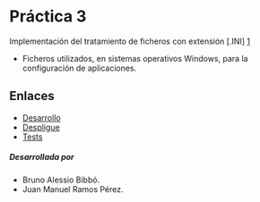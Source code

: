 Práctica 3
=========

Implementación del tratamiento de ficheros con extensión [.INI] [1]

  - Ficheros utilizados, en sistemas operativos Windows, para la configuración de aplicaciones.
 


Enlaces
--------------

- [Desarrollo][2]
- [Despligue][3]
- [Tests][4]
 


##### Desarrollada por

* Bruno Alessio Bibbó.
* Juan Manuel Ramos Pérez.


[1]:http://es.wikipedia.org/wiki/INI_(extensi%C3%B3n_de_archivo)
[2]:https://github.com/alu0100597929/PL_prct3_INIFiles.git
[3]:http://alu0100597929.github.io/PL_prct3_INIFiles
[4]:http://alu0100597929.github.io/PL_prct3_INIFiles/tests/index.html
